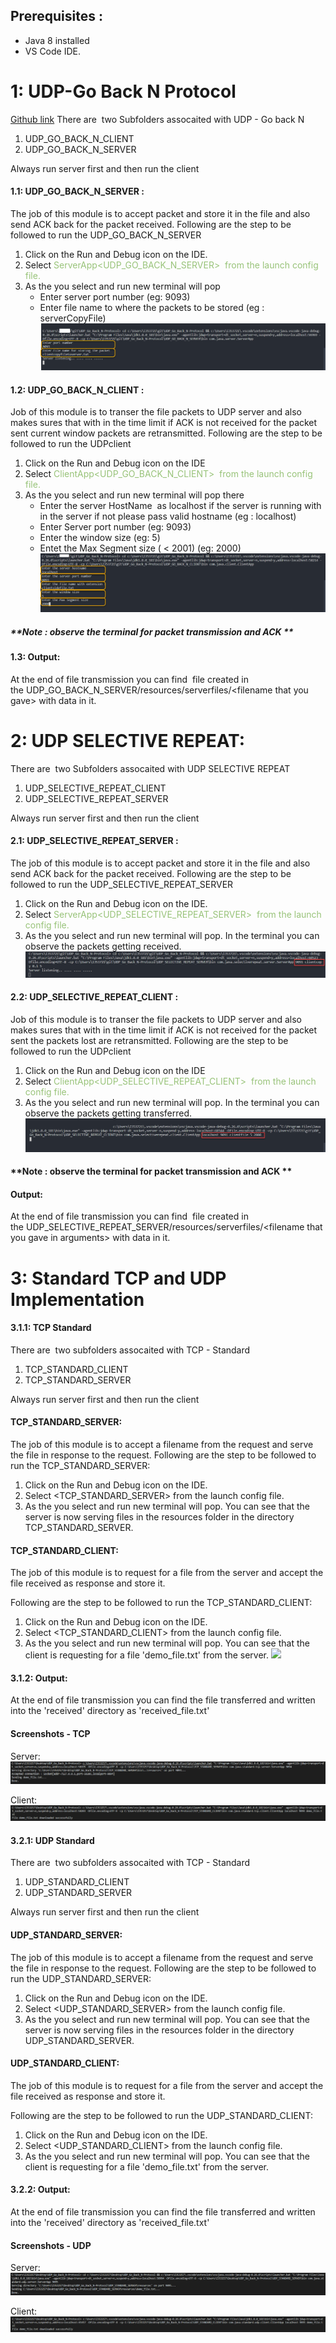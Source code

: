 ## Prerequisites :

* Java 8 installed
* VS Code IDE.

# 1: UDP-Go Back N Protocol 
[Github link](https://github.com/ravirao1208/UDP_Go_Back_N-Protocol.git)
There are  two Subfolders assocaited with UDP - Go back N

1. UDP\_GO\_BACK\_N\_CLIENT
2. UDP\_GO\_BACK\_N\_SERVER

Always run server first and then run the client

#### 1.1: UDP\_GO\_BACK\_N\_SERVER :

The job of this module is to accept packet and store it in the file and also send ACK back for the packet received.
Following are the step to be followed to run the UDP\_GO\_BACK\_N\_SERVER

1. Click on the Run and Debug icon on the IDE.
2. Select <span class="colour" style="color: rgb(152, 195, 121);">ServerApp<UDP\_GO\_BACK\_N\_SERVER> </span><span class="colour" style="color: rgb(152, 195, 121);"> from the launch config file.</span>
3. As the you select and run new terminal will pop
    * Enter server port number (eg: 9093)
    * Enter file name to where the packets to be stored (eg : serverCopyFile)
![](screenshots/udp_go_server.png)
#### 1.2: UDP\_GO\_BACK\_N\_CLIENT :

Job of this module is to transer the file packets to UDP server and also makes sures that with in the time limit if ACK is not received for the packet sent current window packets are retransmitted.
Following are the step to be followed to run the UDPclient

1. Click on the Run and Debug icon on the IDE
2. Select <span class="colour" style="color: rgb(152, 195, 121);">ClientApp<UDP\_GO\_BACK\_N\_CLIENT></span><span class="colour" style="color: rgb(152, 195, 121);">  from the launch config file.</span>
3. As the you select and run new terminal will pop there
    * Enter the server HostName  as localhost if the server is running with in the server if not please pass valid hostname (eg : localhost)
    * Enter Server port number (eg: 9093)
    * Enter the window size (eg: 5)
    * Entet the Max Segment size ( < 2001) (eg: 2000)
![](screenshots/udp_go_client.png)
##### \*\*Note : observe the terminal for packet transmission and ACK \*\*

#### 1.3: Output:

At the end of file transmission you can find  file created in the UDP\_GO\_BACK\_N\_SERVER/resources/serverfiles/\<filename that you gave> with data in it.

# 2: UDP SELECTIVE REPEAT:

There are  two Subfolders assocaited with UDP SELECTIVE REPEAT

1. UDP\_SELECTIVE\_REPEAT\_CLIENT
2. UDP\_SELECTIVE\_REPEAT\_SERVER

Always run server first and then run the client

#### 2.1: UDP\_SELECTIVE\_REPEAT\_SERVER :

The job of this module is to accept packet and store it in the file and also send ACK back for the packet received.
Following are the step to be followed to run the UDP\_SELECTIVE\_REPEAT\_SERVER

1. Click on the Run and Debug icon on the IDE.
2. Select <span class="colour" style="color: rgb(152, 195, 121);">ServerApp<UDP\_SELECTIVE\_REPEAT\_SERVER> </span><span class="colour" style="color: rgb(152, 195, 121);"> from the launch config file.</span>
3. As the you select and run new terminal will pop. In the terminal you can observe the packets getting received.
    ![](screenshots/sel_server.png)
#### 2.2: UDP\_SELECTIVE\_REPEAT\_CLIENT :

Job of this module is to transer the file packets to UDP server and also makes sures that with in the time limit if ACK is not received for the packet sent the packets lost are retransmitted.
Following are the step to be followed to run the UDPclient

1. Click on the Run and Debug icon on the IDE
2. Select <span class="colour" style="color: rgb(152, 195, 121);">ClientApp<UDP\_SELECTIVE\_REPEAT\_CLIENT></span><span class="colour" style="color: rgb(152, 195, 121);">  from the launch config file.</span>
3. As the you select and run new terminal will pop. In the terminal you can observe the packets getting transferred.
   ![](screenshots/sel_client.png)
   

#### \*\*Note : observe the terminal for packet transmission and ACK \*\*

#### Output:

At the end of file transmission you can find  file created in the UDP\_SELECTIVE\_REPEAT\_SERVER/resources/serverfiles/\<filename that you gave in arguments> with data in it.


# 3: Standard TCP and UDP Implementation

#### 3.1.1: TCP Standard

There are  two subfolders assocaited with TCP - Standard

1. TCP\_STANDARD\_CLIENT
2. TCP\_STANDARD\_SERVER

Always run server first and then run the client

#### TCP\_STANDARD\_SERVER:

The job of this module is to accept a filename from the request and serve the file in response to the request.
Following are the step to be followed to run the TCP\_STANDARD\_SERVER:

1. Click on the Run and Debug icon on the IDE.
2. Select <TCP\_STANDARD\_SERVER> from the launch config file.
3. As the you select and run new terminal will pop. You can see that the server is now serving files in the resources folder in the directory TCP\_STANDARD\_SERVER.

#### TCP\_STANDARD\_CLIENT:

The job of this module is to request for a file from the server and accept the file received as response and store it.

Following are the step to be followed to run the TCP\_STANDARD\_CLIENT:

1. Click on the Run and Debug icon on the IDE.
2. Select <TCP\_STANDARD\_CLIENT> from the launch config file.
3. As the you select and run new terminal will pop. You can see that the client is requesting for a file 'demo_file.txt' from the server.
![](screenshots/sel_clinet.png)

#### 3.1.2: Output:

At the end of file transmission you can find the file transferred and written into the 'received' directory as 'received_file.txt'

#### Screenshots - TCP

Server:<br>
![](screenshots/TCP_Server.png)

Client:<br>
![](screenshots/TCP_Client.png)

#### 3.2.1: UDP Standard

There are  two subfolders assocaited with TCP - Standard

1. UDP\_STANDARD\_CLIENT
2. UDP\_STANDARD\_SERVER

Always run server first and then run the client

#### UDP\_STANDARD\_SERVER:

The job of this module is to accept a filename from the request and serve the file in response to the request.
Following are the step to be followed to run the UDP\_STANDARD\_SERVER:

1. Click on the Run and Debug icon on the IDE.
2. Select <UDP\_STANDARD\_SERVER> from the launch config file.
3. As the you select and run new terminal will pop. You can see that the server is now serving files in the resources folder in the directory UDP\_STANDARD\_SERVER.

#### UDP\_STANDARD\_CLIENT:

The job of this module is to request for a file from the server and accept the file received as response and store it.

Following are the step to be followed to run the UDP\_STANDARD\_CLIENT:

1. Click on the Run and Debug icon on the IDE.
2. Select <UDP\_STANDARD\_CLIENT> from the launch config file.
3. As the you select and run new terminal will pop. You can see that the client is requesting for a file 'demo_file.txt' from the server.

#### 3.2.2: Output:

At the end of file transmission you can find the file transferred and written into the 'received' directory as 'received_file.txt'

#### Screenshots - UDP

Server:<br>
![](screenshots/UDP_Server.png)

Client:<br>
![](screenshots/UDP_Client.png)
